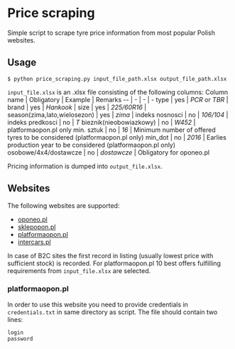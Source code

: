 # Price scraping 
Simple script to scrape tyre price information from most popular Polish websites.

## Usage 
`$ python price_scraping.py input_file_path.xlsx output_file_path.xlsx`

`input_file.xlsx` is an .xlsx file consisting of the following columns:
Column name | Obligatory | Example | Remarks
-- | - | - | -
type | yes | _PCR_ or _TBR_ | 
brand | yes | _Hankook_ |
size | yes | _225/60R16_ |
season(zima,lato,wielosezon) | yes | _zima_ |
indeks nosnosci | no | _106/104_ |
indeks predkosci | no | _T_
bieznik(nieobowiazkowy) | no | _W452_ | platformaopon.pl only
min. sztuk | no | _16_ | Minimum number of offered tyres to be considered (platformaopon.pl only)
min_dot | no | _2016_ | Earlies production year to be considered (platformaopon.pl only)
osobowe/4x4/dostawcze | no | _dostawcze_ | Obligatory for oponeo.pl

Pricing information is dumped into `output_file.xlsx`. 

## Websites ##
The following websites are supported:
- [oponeo.pl](https://www.oponeo.pl)
- [sklepopon.pl](https://www.sklepopon.pl)
- [platformaopon.pl](https://www.platformaopon.pl)
- [intercars.pl](https://intercars.pl)

In case of B2C sites the first record in listing (usually lowest price with sufficient stock) is recorded.
For platformaopon.pl 10 best offers fulfilling requirements from `input_file.xlsx` are selected.

### platformaopon.pl ###
In order to use this website you need to provide credentials in `credentials.txt` in same directory as script. The file should contain two lines:
~~~
login
password
~~~
